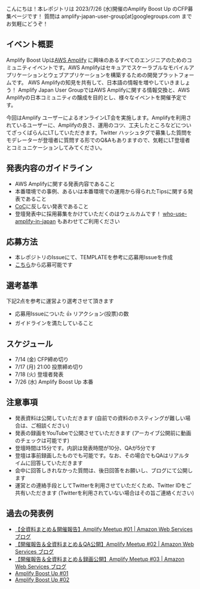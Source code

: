 こんにちは！本レポジトリは 2023/7/26 (水)開催のAmplify Boost Up のCFP募集ページです！
質問は amplify-japan-user-group[at]googlegroups.com までお気軽にどうぞ！

## イベント概要

 Amplify Boost Upは[AWS Amplify](https://aws.amazon.com/jp/amplify/) に興味のあるすべてのエンジニアのためのコミュニティイベントです。AWS Amplifyはセキュアでスケーラブルなモバイルアプリケーションとウェブアプリケーションを構築するための開発プラットフォームです。
 AWS Amplifyの知見を共有して、日本語の情報を増やしていきましょう！
 Amplify Japan User GroupではAWS Amplifyに関する情報交換と、AWS Amplifyの日本コミュニティの醸成を目的とし、様々なイベントを開催予定です。

 今回はAmplify ユーザーによるオンラインLT会を実施します。Amplifyを利用されているユーザーに、Amplifyの良さ、運用のコツ、工夫したところなどについてざっくばらんにLTしていただきます。Twitter ハッシュタグで募集した質問をモデレーターが登壇者に質問する形でのQ&Aもありますので、気軽にLT登壇者とコミュニケーションしてみてください。

## 発表内容のガイドライン

- AWS Amplifyに関する発表内容であること
- 本番環境での事例、あるいは本番環境での運用から得られたTipsに関する発表であること
- [CoC](https://d1.awsstatic.com/legal/communitycodesofconduct/AWS_Code_of_Conduct_Japanese%2010-21-2020_.pdf)に反しない発表であること
- 登壇発表中に採用募集をかけていただくのはウェルカムです！ [who-use-amplify-in-japan](https://github.com/aws-amplify-jp/who-use-amplify-in-japan) もあわせてご利用ください

## 応募方法

- 本レポジトリのIssueにて、TEMPLATEを参考に応募用Issueを作成
- [こちら](https://github.com/aws-amplify-jp/amplify-meetup-3-cfp/issues/new?assignees=&labels=&template=cfp-template.md&title=%E3%82%BF%E3%82%A4%E3%83%88%E3%83%AB)から応募可能です

## 選考基準

下記2点を参考に運営より選考させて頂きます

- 応募用Issueについた :+1: リアクション(投票)の数 
- ガイドラインを満たしていること

## スケジュール

- 7/14 (金) CFP締め切り
- 7/17 (月) 21:00 投票締め切り
- 7/18 (火) 登壇者発表
- 7/26 (水) Amplify Boost Up 本番

## 注意事項

- 発表資料は公開していただきます (自前での資料のホスティングが難しい場合は、ご相談ください)
- 発表の録画をYouTubeで公開させていただきます (アーカイブ公開前に動画のチェックは可能です)
- 登壇時間は15分です。内訳は発表時間が10分、QAが5分です
- 登壇は事前録画したものでも可能です。なお、その場合でもQAはリアルタイムに回答していただきます
- 会中に回答しきれなかった質問は、後日回答をお願いし、ブログにて公開します
- 運営との連絡手段としてTwitterを利用させていただくため、Twitter IDをご共有いただきます (Twitterを利用されていない場合はその旨ご連絡ください)

## 過去の発表例

- [【全資料まとめ＆開催報告】Amplify Meetup #01 | Amazon Web Services ブログ](https://aws.amazon.com/jp/blogs/news/amplify-meetup-01/)
- [【開催報告＆全資料まとめ＆QA公開】Amplify Meetup #02 | Amazon Web Services ブログ](https://aws.amazon.com/jp/blogs/news/amplify-meetup-02/)
- [【開催報告＆全資料まとめ＆録画公開】Amplify Meetup #03 | Amazon Web Services ブログ](https://aws.amazon.com/jp/blogs/news/amplify-meetup-03/)
- [Amplify Boost Up #01](https://aws-amplify-jp.github.io/reports/20210730-amplify-boost-up-01/)
- [Amplify Boost Up #02](https://aws-amplify-jp.connpass.com/event/273121/)